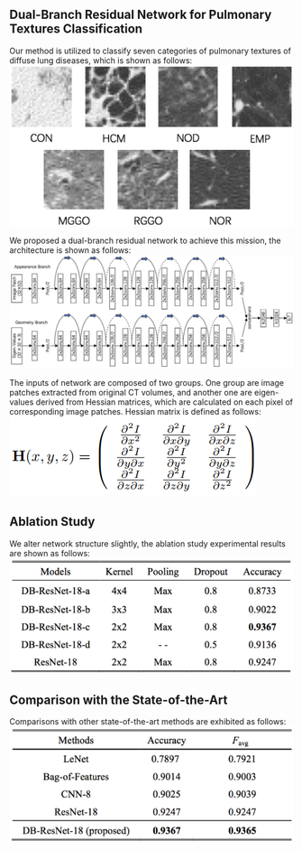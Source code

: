 ## Dual-Branch Residual Network for Pulmonary Textures Classification

Our method is utilized to classify seven categories of pulmonary textures of diffuse lung diseases, which is shown as follows:
![avatar](/fig/texture_example.png)

We proposed a dual-branch residual network to achieve this mission, the architecture is shown as follows:
![avatar](/fig/network_structure.png)

The inputs of network are composed of two groups. One group are image patches extracted from original CT volumes, and another one are eigen-values derived from Hessian matrices, which are calculated on each pixel of corresponding image patches. Hessian matrix is defined as follows:
![avatar](/fig/hessian_matrix.png)

## Ablation Study

We alter network structure slightly, the ablation study experimental results are shown as follows:
![avatar](/fig/ablation.png)

## Comparison with the State-of-the-Art

Comparisons with other state-of-the-art methods are exhibited as follows:
![avatar](/fig/SoA.png)
